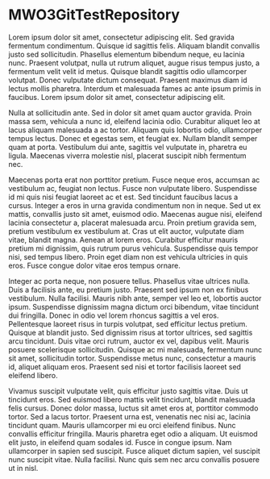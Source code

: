 # MWO3GitTestRepository

Lorem ipsum dolor sit amet, consectetur adipiscing elit. Sed gravida fermentum condimentum. Quisque id sagittis felis. Aliquam blandit convallis justo sed sollicitudin. Phasellus elementum bibendum neque, eu lacinia nunc. Praesent volutpat, nulla ut rutrum aliquet, augue risus tempus justo, a fermentum velit velit id metus. Quisque blandit sagittis odio ullamcorper volutpat. Donec vulputate dictum consequat. Praesent maximus diam id lectus mollis pharetra. Interdum et malesuada fames ac ante ipsum primis in faucibus. Lorem ipsum dolor sit amet, consectetur adipiscing elit.

Nulla at sollicitudin ante. Sed in dolor sit amet quam auctor gravida. Proin massa sem, vehicula a nunc id, eleifend lacinia odio. Curabitur aliquet leo at lacus aliquam malesuada a ac tortor. Aliquam quis lobortis odio, ullamcorper tempus lectus. Donec et egestas sem, et feugiat ex. Nullam blandit semper quam at porta. Vestibulum dui ante, sagittis vel vulputate in, pharetra eu ligula. Maecenas viverra molestie nisl, placerat suscipit nibh fermentum nec.

Maecenas porta erat non porttitor pretium. Fusce neque eros, accumsan ac vestibulum ac, feugiat non lectus. Fusce non vulputate libero. Suspendisse id mi quis nisi feugiat laoreet ac et est. Sed tincidunt faucibus lacus a cursus. Integer a eros in urna gravida condimentum non in neque. Sed ut ex mattis, convallis justo sit amet, euismod odio. Maecenas augue nisi, eleifend lacinia consectetur a, placerat malesuada arcu. Proin pretium gravida sem, pretium vestibulum ex vestibulum at. Cras ut elit auctor, vulputate diam vitae, blandit magna. Aenean at lorem eros. Curabitur efficitur mauris pretium mi dignissim, quis rutrum purus vehicula. Suspendisse quis tempor nisi, sed tempus libero. Proin eget diam non est vehicula ultricies in quis eros. Fusce congue dolor vitae eros tempus ornare.

Integer ac porta neque, non posuere tellus. Phasellus vitae ultrices nulla. Duis a facilisis ante, eu pretium justo. Praesent sed ipsum non ex finibus vestibulum. Nulla facilisi. Mauris nibh ante, semper vel leo et, lobortis auctor ipsum. Suspendisse dignissim magna dictum orci bibendum, vitae tincidunt dui fringilla. Donec in odio vel lorem rhoncus sagittis a vel eros. Pellentesque laoreet risus in turpis volutpat, sed efficitur lectus pretium. Quisque at blandit justo. Sed dignissim risus at tortor ultrices, sed sagittis arcu tincidunt. Duis vitae orci rutrum, auctor ex vel, dapibus velit. Mauris posuere scelerisque sollicitudin. Quisque ac mi malesuada, fermentum nunc sit amet, sollicitudin tortor. Suspendisse metus nunc, consectetur a mauris id, aliquet aliquam eros. Praesent sed nisi et tortor facilisis laoreet sed eleifend libero.

Vivamus suscipit vulputate velit, quis efficitur justo sagittis vitae. Duis ut tincidunt eros. Sed euismod libero mattis velit tincidunt, blandit malesuada felis cursus. Donec dolor massa, luctus sit amet eros at, porttitor commodo tortor. Sed a lacus tortor. Praesent urna est, venenatis nec nisi ac, lacinia tincidunt quam. Mauris ullamcorper mi eu orci eleifend finibus. Nunc convallis efficitur fringilla. Mauris pharetra eget odio a aliquam. Ut euismod elit justo, in eleifend quam sodales id. Fusce in congue ipsum. Nam ullamcorper in sapien sed suscipit. Fusce aliquet dictum sapien, vel suscipit nunc suscipit vitae. Nulla facilisi. Nunc quis sem nec arcu convallis posuere ut in nisl.
